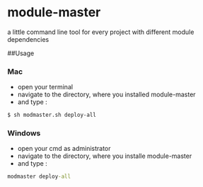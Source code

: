 # module-master
a little command line tool for every project with different module dependencies

##Usage

### Mac
- open your terminal
- navigate to the directory, where you installed module-master
- and type :
```bash
$ sh modmaster.sh deploy-all
```

### Windows
- open your cmd as administrator 
- navigate to the directory, where you installe module-master
- and type : 
```cmd
modmaster deploy-all
```
